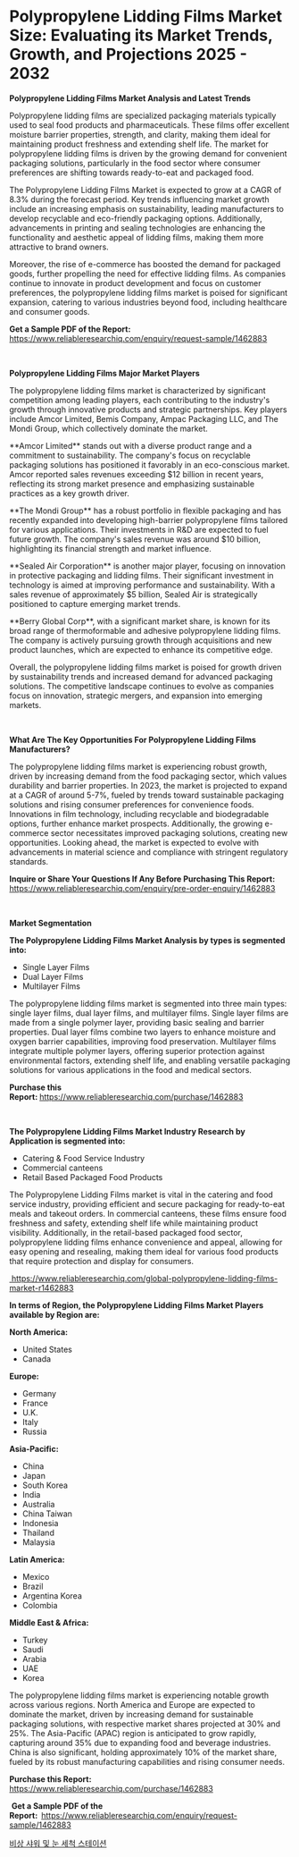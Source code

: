 <p><h1>Polypropylene Lidding Films Market Size: Evaluating its Market Trends, Growth, and Projections 2025 - 2032</h1></p><p><strong>Polypropylene Lidding Films Market Analysis and Latest Trends</strong></p>
<p><p>Polypropylene lidding films are specialized packaging materials typically used to seal food products and pharmaceuticals. These films offer excellent moisture barrier properties, strength, and clarity, making them ideal for maintaining product freshness and extending shelf life. The market for polypropylene lidding films is driven by the growing demand for convenient packaging solutions, particularly in the food sector where consumer preferences are shifting towards ready-to-eat and packaged food.</p><p>The Polypropylene Lidding Films Market is expected to grow at a CAGR of 8.3% during the forecast period. Key trends influencing market growth include an increasing emphasis on sustainability, leading manufacturers to develop recyclable and eco-friendly packaging options. Additionally, advancements in printing and sealing technologies are enhancing the functionality and aesthetic appeal of lidding films, making them more attractive to brand owners.</p><p>Moreover, the rise of e-commerce has boosted the demand for packaged goods, further propelling the need for effective lidding films. As companies continue to innovate in product development and focus on customer preferences, the polypropylene lidding films market is poised for significant expansion, catering to various industries beyond food, including healthcare and consumer goods.</p></p>
<p><strong>Get a Sample PDF of the Report:&nbsp;</strong> <a href="https://www.reliableresearchiq.com/enquiry/request-sample/1462883?utm_campaign=99&utm_medium=2&utm_source=Github&utm_content=ia&utm_term=03022025&utm_id=polypropylene-lidding-films">https://www.reliableresearchiq.com/enquiry/request-sample/1462883</a></p>
<p>&nbsp;</p>
<p><strong>Polypropylene Lidding Films Major Market Players</strong></p>
<p><p>The polypropylene lidding films market is characterized by significant competition among leading players, each contributing to the industry's growth through innovative products and strategic partnerships. Key players include Amcor Limited, Bemis Company, Ampac Packaging LLC, and The Mondi Group, which collectively dominate the market.</p><p>**Amcor Limited** stands out with a diverse product range and a commitment to sustainability. The company's focus on recyclable packaging solutions has positioned it favorably in an eco-conscious market. Amcor reported sales revenues exceeding $12 billion in recent years, reflecting its strong market presence and emphasizing sustainable practices as a key growth driver.</p><p>**The Mondi Group** has a robust portfolio in flexible packaging and has recently expanded into developing high-barrier polypropylene films tailored for various applications. Their investments in R&D are expected to fuel future growth. The company's sales revenue was around $10 billion, highlighting its financial strength and market influence.</p><p>**Sealed Air Corporation** is another major player, focusing on innovation in protective packaging and lidding films. Their significant investment in technology is aimed at improving performance and sustainability. With a sales revenue of approximately $5 billion, Sealed Air is strategically positioned to capture emerging market trends.</p><p>**Berry Global Corp**, with a significant market share, is known for its broad range of thermoformable and adhesive polypropylene lidding films. The company is actively pursuing growth through acquisitions and new product launches, which are expected to enhance its competitive edge.</p><p>Overall, the polypropylene lidding films market is poised for growth driven by sustainability trends and increased demand for advanced packaging solutions. The competitive landscape continues to evolve as companies focus on innovation, strategic mergers, and expansion into emerging markets.</p></p>
<p>&nbsp;</p>
<p><strong>What Are The Key Opportunities For Polypropylene Lidding Films Manufacturers?</strong></p>
<p><p>The polypropylene lidding films market is experiencing robust growth, driven by increasing demand from the food packaging sector, which values durability and barrier properties. In 2023, the market is projected to expand at a CAGR of around 5-7%, fueled by trends toward sustainable packaging solutions and rising consumer preferences for convenience foods. Innovations in film technology, including recyclable and biodegradable options, further enhance market prospects. Additionally, the growing e-commerce sector necessitates improved packaging solutions, creating new opportunities. Looking ahead, the market is expected to evolve with advancements in material science and compliance with stringent regulatory standards.</p></p>
<p><strong>Inquire or Share Your Questions If Any Before Purchasing This Report:</strong> <a href="https://www.reliableresearchiq.com/enquiry/pre-order-enquiry/1462883?utm_campaign=99&utm_medium=2&utm_source=Github&utm_content=ia&utm_term=03022025&utm_id=polypropylene-lidding-films">https://www.reliableresearchiq.com/enquiry/pre-order-enquiry/1462883</a></p>
<p>&nbsp;</p>
<p><strong>Market Segmentation</strong></p>
<p><strong>The Polypropylene Lidding Films Market Analysis by types is segmented into:</strong></p>
<p><ul><li>Single Layer Films</li><li>Dual Layer Films</li><li>Multilayer Films</li></ul></p>
<p><p>The polypropylene lidding films market is segmented into three main types: single layer films, dual layer films, and multilayer films. Single layer films are made from a single polymer layer, providing basic sealing and barrier properties. Dual layer films combine two layers to enhance moisture and oxygen barrier capabilities, improving food preservation. Multilayer films integrate multiple polymer layers, offering superior protection against environmental factors, extending shelf life, and enabling versatile packaging solutions for various applications in the food and medical sectors.</p></p>
<p><strong>Purchase this Report:&nbsp;</strong><a href="https://www.reliableresearchiq.com/purchase/1462883?utm_campaign=99&utm_medium=2&utm_source=Github&utm_content=ia&utm_term=03022025&utm_id=polypropylene-lidding-films">https://www.reliableresearchiq.com/purchase/1462883</a></p>
<p>&nbsp;</p>
<p><strong>The Polypropylene Lidding Films Market Industry Research by Application is segmented into:</strong></p>
<p><ul><li>Catering & Food Service Industry</li><li>Commercial canteens</li><li>Retail Based Packaged Food Products</li></ul></p>
<p><p>The Polypropylene Lidding Films market is vital in the catering and food service industry, providing efficient and secure packaging for ready-to-eat meals and takeout orders. In commercial canteens, these films ensure food freshness and safety, extending shelf life while maintaining product visibility. Additionally, in the retail-based packaged food sector, polypropylene lidding films enhance convenience and appeal, allowing for easy opening and resealing, making them ideal for various food products that require protection and display for consumers.</p></p>
<p><a href="https://www.reliableresearchiq.com/global-polypropylene-lidding-films-market-r1462883?utm_campaign=99&utm_medium=2&utm_source=Github&utm_content=ia&utm_term=03022025&utm_id=polypropylene-lidding-films">&nbsp;https://www.reliableresearchiq.com/global-polypropylene-lidding-films-market-r1462883</a></p>
<p><strong>In terms of Region, the Polypropylene Lidding Films Market Players available by Region are:</strong></p>
<p>
    <p> <strong> North America: </strong>
        <ul>
            <li>United States</li>
            <li>Canada</li>
        </ul>
        </p> 
    <p> <strong> Europe: </strong>
        <ul>
            <li>Germany</li>
            <li>France</li>
            <li>U.K.</li>
            <li>Italy</li>
            <li>Russia</li>
        </ul>
        </p> 
    <p> <strong> Asia-Pacific: </strong>
        <ul>
            <li>China</li>
            <li>Japan</li>
            <li>South Korea</li>
            <li>India</li>
            <li>Australia</li>
            <li>China Taiwan</li>
            <li>Indonesia</li>
            <li>Thailand</li>
            <li>Malaysia</li>
        </ul>
        </p> 
    <p> <strong> Latin America: </strong>
        <ul>
            <li>Mexico</li>
            <li>Brazil</li>
            <li>Argentina Korea</li>
            <li>Colombia</li>
        </ul>
        </p> 
    <p> <strong> Middle East & Africa: </strong>
        <ul>
            <li>Turkey</li>
            <li>Saudi</li>
            <li>Arabia</li>
            <li>UAE</li>
            <li>Korea</li>
        </ul>
    </p>
    </p>
<p><p>The polypropylene lidding films market is experiencing notable growth across various regions. North America and Europe are expected to dominate the market, driven by increasing demand for sustainable packaging solutions, with respective market shares projected at 30% and 25%. The Asia-Pacific (APAC) region is anticipated to grow rapidly, capturing around 35% due to expanding food and beverage industries. China is also significant, holding approximately 10% of the market share, fueled by its robust manufacturing capabilities and rising consumer needs.</p></p>
<p><strong>Purchase this Report: </strong><a href="https://www.reliableresearchiq.com/purchase/1462883?utm_campaign=99&utm_medium=2&utm_source=Github&utm_content=ia&utm_term=03022025&utm_id=polypropylene-lidding-films">https://www.reliableresearchiq.com/purchase/1462883</a></p>
<p>&nbsp;<strong>Get a Sample PDF of the Report:&nbsp;&nbsp;</strong><a href="https://www.reliableresearchiq.com/enquiry/request-sample/1462883?utm_campaign=99&utm_medium=2&utm_source=Github&utm_content=ia&utm_term=03022025&utm_id=polypropylene-lidding-films">https://www.reliableresearchiq.com/enquiry/request-sample/1462883</a></p>
<p><strong></strong></p>
<p><p><a href="https://github.com/sougarounis/Market-Research-Report-List-6/blob/main/103973535250.md?utm_campaign=99&utm_medium=2&utm_source=Github&utm_content=ia&utm_term=03022025&utm_id=polypropylene-lidding-films">비상 샤워 및 눈 세척 스테이션</a></p></p>
